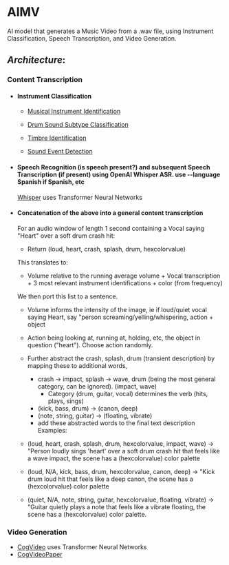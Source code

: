 # AIMV
AI model that generates a Music Video from a .wav file, using Instrument Classification, Speech Transcription, and Video Generation. 
## *Architecture*:
### Content Transcription
  - #### **Instrument Classification**
    - [Musical Instrument Identification](https://www.mdpi.com/1424-8220/22/8/3033/pdf?version=1650009477)
    
    - [Drum Sound Subtype Classification](https://www.researchgate.net/publication/41538774_Classification_of_snare_drum_sounds_using_neural_networks)
    
    - [Timbre Identification](https://iopscience.iop.org/article/10.1088/1742-6596/1856/1/012006/pdf)
    
    - [Sound Event Detection](https://arxiv.org/pdf/2107.05463)
    
  - #### Speech Recognition (is speech present?) and subsequent Speech Transcription (if present) using OpenAI Whisper ASR. use --language Spanish if Spanish, etc
    [Whisper](https://github.com/openai/whisper) uses Transformer Neural Networks
    
  - #### Concatenation of the above into a general content transcription
    For an audio window of length 1 second containing a Vocal saying "Heart" over a soft drum crash hit:
      - Return (loud, heart, crash, splash, drum, hexcolorvalue)
 
    This translates to:
      -   Volume relative to the running average volume + Vocal transcription + 3 most relevant instrument identifications + color (from frequency)
  
    We then port this list to a sentence. 
    
      - Volume informs the intensity of the image, ie if loud/quiet vocal saying Heart, say "person screaming/yelling/whispering, action + object
     
      - Action being looking at, running at, holding, etc, the object in question ("heart"). Choose action randomly. 
    
      - Further abstract the crash, splash, drum (transient description) by mapping these to additional words, 
 
        - crash -> impact, splash -> wave, drum (being the most general category, can be ignored). (impact, wave)
            - Category (drum, guitar, vocal) determines the verb (hits, plays, sings)
        - (kick, bass, drum) -> (canon, deep)
        - (note, string, guitar) -> (floating, vibrate)
        - add these abstracted words to the final text description
    Examples:
      - (loud, heart, crash, splash, drum, hexcolorvalue, impact, wave) -> "Person loudly sings 'heart' over a soft drum crash hit that feels like a wave impact, the scene has a (hexcolorvalue) color palette 
      - (loud, N/A, kick, bass, drum, hexcolorvalue, canon, deep) -> "Kick drum loud hit that feels like a deep canon, the scene has a (hexcolorvalue) color palette
      - (quiet, N/A, note, string, guitar, hexcolorvalue, floating, vibrate) -> "Guitar quietly plays a note that feels like a vibrate floating, the scene has a (hexcolorvalue) color palette.  

### **Video Generation**
  - [CogVideo](https://github.com/THUDM/CogVideo) uses Transformer Neural Networks
  - [CogVideoPaper](https://github.com/THUDM/CogVideo)
